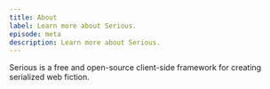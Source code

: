 ```yaml
---
title: About
label: Learn more about Serious.
episode: meta
description: Learn more about Serious.
---
```

Serious is a free and open-source client-side framework for creating serialized web fiction.